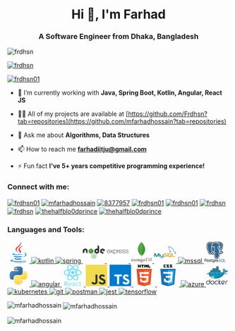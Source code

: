 <h1 align="center">Hi 👋, I'm Farhad</h1>
<h3 align="center">A Software Engineer from Dhaka, Bangladesh</h3>

<p align="left"> <img src="https://komarev.com/ghpvc/?username=frdhsn&label=Profile%20views&color=0e75b6&style=flat" alt="frdhsn" /> </p>

<p align="left"> <a href="https://github.com/ryo-ma/github-profile-trophy"><img src="https://github-profile-trophy.vercel.app/?username=frdhsn" alt="frdhsn" /></a> </p>

<p align="left"> <a href="https://twitter.com/frdhsn01" target="blank"><img src="https://img.shields.io/twitter/follow/frdhsn01?logo=twitter&style=for-the-badge" alt="frdhsn01" /></a> </p>

- 🌱 I’m currently working with **Java, Spring Boot, Kotlin, Angular, React JS**

- 👨‍💻 All of my projects are available at [https://github.com/Frdhsn?tab=repositories](https://github.com/mfarhadhossain?tab=repositories)

- 💬 Ask me about **Algorithms, Data Structures**

- 📫 How to reach me **farhadiitju@gmail.com**

- ⚡ Fun fact **I've 5+ years competitive programming experience!**

<h3 align="left">Connect with me:</h3>
<p align="left">
<a href="https://twitter.com/frdhsn01" target="blank"><img align="center" src="https://raw.githubusercontent.com/rahuldkjain/github-profile-readme-generator/master/src/images/icons/Social/twitter.svg" alt="frdhsn01" height="30" width="40" /></a>
<a href="https://linkedin.com/in/mfarhadhossain" target="blank"><img align="center" src="https://raw.githubusercontent.com/rahuldkjain/github-profile-readme-generator/master/src/images/icons/Social/linked-in-alt.svg" alt="mfarhadhossain" height="30" width="40" /></a>
<a href="https://stackoverflow.com/users/8377957" target="blank"><img align="center" src="https://raw.githubusercontent.com/rahuldkjain/github-profile-readme-generator/master/src/images/icons/Social/stack-overflow.svg" alt="8377957" height="30" width="40" /></a>
<a href="https://fb.com/frdhsn01" target="blank"><img align="center" src="https://raw.githubusercontent.com/rahuldkjain/github-profile-readme-generator/master/src/images/icons/Social/facebook.svg" alt="frdhsn01" height="30" width="40" /></a>
<a href="https://instagram.com/frdhsn01" target="blank"><img align="center" src="https://raw.githubusercontent.com/rahuldkjain/github-profile-readme-generator/master/src/images/icons/Social/instagram.svg" alt="frdhsn01" height="30" width="40" /></a>
<a href="https://www.codechef.com/users/frdhsn" target="blank"><img align="center" src="https://cdn.jsdelivr.net/npm/simple-icons@3.1.0/icons/codechef.svg" alt="frdhsn" height="30" width="40" /></a>
<a href="https://www.hackerrank.com/frdhsn" target="blank"><img align="center" src="https://raw.githubusercontent.com/rahuldkjain/github-profile-readme-generator/master/src/images/icons/Social/hackerrank.svg" alt="frdhsn" height="30" width="40" /></a>
<a href="https://codeforces.com/profile/thehalfblo0dprince" target="blank"><img align="center" src="https://raw.githubusercontent.com/rahuldkjain/github-profile-readme-generator/master/src/images/icons/Social/codeforces.svg" alt="thehalfblo0dprince" height="30" width="40" /></a>
<a href="https://www.leetcode.com/thehalfblo0dprince" target="blank"><img align="center" src="https://raw.githubusercontent.com/rahuldkjain/github-profile-readme-generator/master/src/images/icons/Social/leet-code.svg" alt="thehalfblo0dprince" height="30" width="40" /></a>
</p>

<h3 align="left">Languages and Tools:</h3>
<p align="left">
  <!-- Backend-biased technologies first -->
  <a href="https://www.java.com" target="_blank" rel="noreferrer">
    <img src="https://raw.githubusercontent.com/devicons/devicon/master/icons/java/java-original.svg" alt="java" width="50" height="50"/>
  </a>
  <a href="https://kotlinlang.org" target="_blank" rel="noreferrer">
    <img src="https://www.vectorlogo.zone/logos/kotlinlang/kotlinlang-icon.svg" alt="kotlin" width="50" height="50"/>
  </a>
  <a href="https://spring.io/" target="_blank" rel="noreferrer">
    <img src="https://www.vectorlogo.zone/logos/springio/springio-icon.svg" alt="spring" width="50" height="50"/>
  </a>
  <a href="https://nodejs.org" target="_blank" rel="noreferrer">
    <img src="https://raw.githubusercontent.com/devicons/devicon/master/icons/nodejs/nodejs-original-wordmark.svg" alt="nodejs" width="50" height="50"/>
  </a>
  <a href="https://expressjs.com" target="_blank" rel="noreferrer">
    <img src="https://raw.githubusercontent.com/devicons/devicon/master/icons/express/express-original-wordmark.svg" alt="express" width="50" height="50"/>
  </a>
  <a href="https://www.mongodb.com/" target="_blank" rel="noreferrer">
    <img src="https://raw.githubusercontent.com/devicons/devicon/master/icons/mongodb/mongodb-original-wordmark.svg" alt="mongodb" width="50" height="50"/>
  </a>
  <a href="https://www.mysql.com/" target="_blank" rel="noreferrer">
    <img src="https://raw.githubusercontent.com/devicons/devicon/master/icons/mysql/mysql-original-wordmark.svg" alt="mysql" width="50" height="50"/>
  </a>
  <a href="https://www.microsoft.com/en-us/sql-server" target="_blank" rel="noreferrer">
    <img src="https://www.svgrepo.com/show/303229/microsoft-sql-server-logo.svg" alt="mssql" width="50" height="50"/>
  </a>
  <a href="https://www.postgresql.org" target="_blank" rel="noreferrer">
    <img src="https://raw.githubusercontent.com/devicons/devicon/master/icons/postgresql/postgresql-original-wordmark.svg" alt="postgresql" width="50" height="50"/>
  </a>
  <a href="https://www.python.org" target="_blank" rel="noreferrer">
    <img src="https://raw.githubusercontent.com/devicons/devicon/master/icons/python/python-original.svg" alt="python" width="50" height="50"/>
  </a>
  
  <!-- Frontend technologies -->
  <a href="https://angular.io" target="_blank" rel="noreferrer">
    <img src="https://angular.io/assets/images/logos/angular/angular.svg" alt="angular" width="50" height="50"/>
  </a>
  <a href="https://reactjs.org/" target="_blank" rel="noreferrer">
    <img src="https://raw.githubusercontent.com/devicons/devicon/master/icons/react/react-original-wordmark.svg" alt="react" width="50" height="50"/>
  </a>
  <a href="https://developer.mozilla.org/en-US/docs/Web/JavaScript" target="_blank" rel="noreferrer">
    <img src="https://raw.githubusercontent.com/devicons/devicon/master/icons/javascript/javascript-original.svg" alt="javascript" width="50" height="50"/>
  </a>
  <a href="https://www.typescriptlang.org/" target="_blank" rel="noreferrer">
    <img src="https://raw.githubusercontent.com/devicons/devicon/master/icons/typescript/typescript-original.svg" alt="typescript" width="50" height="50"/>
  </a>
  <a href="https://www.w3.org/html/" target="_blank" rel="noreferrer">
    <img src="https://raw.githubusercontent.com/devicons/devicon/master/icons/html5/html5-original-wordmark.svg" alt="html5" width="50" height="50"/>
  </a>
  <a href="https://www.w3schools.com/css/" target="_blank" rel="noreferrer">
    <img src="https://raw.githubusercontent.com/devicons/devicon/master/icons/css3/css3-original-wordmark.svg" alt="css3" width="50" height="50"/>
  </a>
  
  <!-- Tools and other technologies -->
  <a href="https://azure.microsoft.com/en-in/" target="_blank" rel="noreferrer">
    <img src="https://www.vectorlogo.zone/logos/microsoft_azure/microsoft_azure-icon.svg" alt="azure" width="50" height="50"/>
  </a>
  <a href="https://www.docker.com/" target="_blank" rel="noreferrer">
    <img src="https://raw.githubusercontent.com/devicons/devicon/master/icons/docker/docker-original-wordmark.svg" alt="docker" width="50" height="50"/>
  </a>
  <a href="https://kubernetes.io" target="_blank" rel="noreferrer">
    <img src="https://www.vectorlogo.zone/logos/kubernetes/kubernetes-icon.svg" alt="kubernetes" width="50" height="50"/>
  </a>
  <a href="https://git-scm.com/" target="_blank" rel="noreferrer">
    <img src="https://www.vectorlogo.zone/logos/git-scm/git-scm-icon.svg" alt="git" width="50" height="50"/>
  </a>
  <a href="https://postman.com" target="_blank" rel="noreferrer">
    <img src="https://www.vectorlogo.zone/logos/getpostman/getpostman-icon.svg" alt="postman" width="50" height="50"/>
  </a>
  <a href="https://jestjs.io" target="_blank" rel="noreferrer">
    <img src="https://www.vectorlogo.zone/logos/jestjsio/jestjsio-icon.svg" alt="jest" width="50" height="50"/>
  </a>
  <a href="https://www.tensorflow.org" target="_blank" rel="noreferrer">
    <img src="https://www.vectorlogo.zone/logos/tensorflow/tensorflow-icon.svg" alt="tensorflow" width="50" height="50"/>
  </a>
</p>


<p><img align="left" src="https://github-readme-stats.vercel.app/api/top-langs?username=mfarhadhossain&show_icons=true&locale=en&layout=compact" alt="mfarhadhossain" /></p>

<p>&nbsp;<img align="center" src="https://github-readme-stats.vercel.app/api?username=mfarhadhossain&show_icons=true&locale=en" alt="mfarhadhossain" /></p>

<p><img align="center" src="https://github-readme-streak-stats.herokuapp.com/?user=mfarhadhossain&" alt="mfarhadhossain" /></p>
